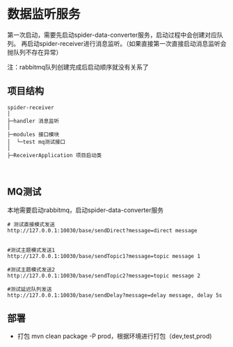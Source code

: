 # 数据监听服务
第一次启动，需要先启动spider-data-converter服务，启动过程中会创建对应队列。
再启动spider-receiver进行消息监听。（如果直接第一次直接启动消息监听会抛队列不存在异常）

注：rabbitmq队列创建完成后启动顺序就没有关系了

## **项目结构**

```
spider-receiver
│ 
├─handler 消息监听
│ 
├─modules 接口模块
│  └─test mq测试接口
│ 
├─ReceiverApplication 项目启动类

```
<br>

## MQ测试
本地需要启动rabbitmq，启动spider-data-converter服务
```
# 测试直接模式发送 
http://127.0.0.1:10030/base/sendDirect?message=direct message


#测试主题模式发送1 
http://127.0.0.1:10030/base/sendTopic1?message=topic message 1

#测试主题模式发送2 
http://127.0.0.1:10030/base/sendTopic2?message=topic message 2

#测试延迟队列发送
http://127.0.0.1:10030/base/sendDelay?message=delay message, delay 5s
```


## 部署
- 打包 mvn clean package -P prod，根据环境进行打包（dev,test,prod)